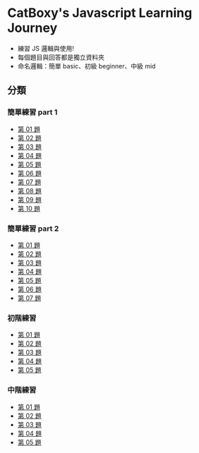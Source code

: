 # CatBoxy's Javascript Learning Journey
- 練習 JS 邏輯與使用!
- 每個題目與回答都是獨立資料夾
- 命名邏輯：簡單 basic、初級 beginner、中級 mid
## 分類
### 簡單練習 part 1
- [第 01 題](./basic-01/index.js)
- [第 02 題](./basic-02/index.js)
- [第 03 題](./basic-03/index.js)
- [第 04 題](./basic-04/index.js)
- [第 05 題](./basic-05/index.js)
- [第 06 題](./basic-06/index.js)
- [第 07 題](./basic-07/index.js)
- [第 08 題](./basic-08/index.js)
- [第 09 題](./basic-09/index.js)
- [第 10 題](./basic-10/index.js)
### 簡單練習 part 2
- [第 01 題](./basic-11/index.js)
- [第 02 題](./basic-12/index.js)
- [第 03 題](./basic-13/index.js)
- [第 04 題](./basic-14/index.js)
- [第 05 題](./basic-15/index.js)
- [第 06 題](./basic-16/index.js)
- [第 07 題](./basic-17/index.js)
### 初階練習
- [第 01 題](./beginner-01/index.js)
- [第 02 題](./beginner-02/index.js)
- [第 03 題](./beginner-03/index.js)
- [第 04 題](./beginner-04/index.js)
- [第 05 題](./beginner-05/index.js)
### 中階練習
- [第 01 題](./mid-01/index.js)
- [第 02 題](./mid-02/index.js)
- [第 03 題](./mid-03/index.js)
- [第 04 題](./mid-04/index.js)
- [第 05 題](./mid-05/index.js)
